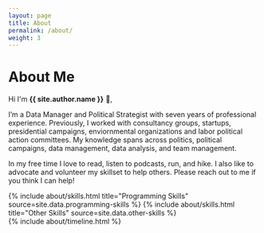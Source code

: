 ```yaml
---
layout: page
title: About
permalink: /about/
weight: 3
---
```


# **About Me**

Hi I'm **{{ site.author.name }}** :wave:,<br>

I’m a Data Manager and Political Strategist with seven years of professional experience.  Previously, I worked with consultancy groups, startups, presidential campaigns, enviornmental organizations and labor political action committees. My knowledge spans across politics, political campaigns, data management, data analysis, and team management.

In my free time I love to read, listen to podcasts, run, and hike. I also like to advocate and volunteer my skillset to help others. Please reach out to me if you think I can help!

<div class="row">
{% include about/skills.html title="Programming Skills" source=site.data.programming-skills %}
{% include about/skills.html title="Other Skills" source=site.data.other-skills %}
</div>

<div class="row">
{% include about/timeline.html %}
</div>